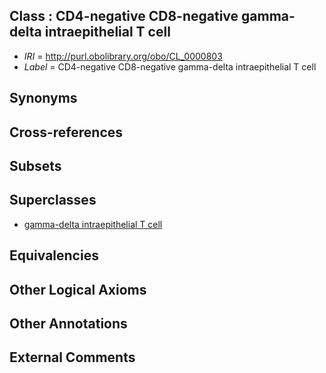 
## Class : CD4-negative CD8-negative gamma-delta intraepithelial T cell

 * *IRI* = http://purl.obolibrary.org/obo/CL_0000803
 * *Label* = CD4-negative CD8-negative gamma-delta intraepithelial T cell

## Synonyms


## Cross-references


## Subsets


## Superclasses

 * [gamma-delta intraepithelial T cell](../../CL/01/CL_0000801.md)

## Equivalencies


## Other Logical Axioms


## Other Annotations


## External Comments

